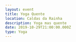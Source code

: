 ```yaml
---
layout: event
title: Yoga Quente
location: Caldas da Rainha
description: Yoga mas quente
date: 2019-10-29T21:00:00.000Z
type: Yoga
---
```


